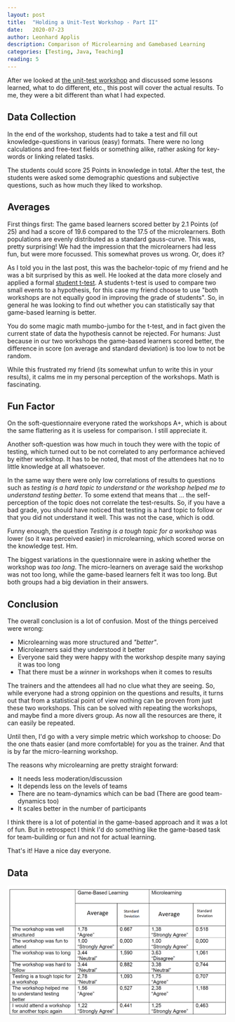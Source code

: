 ```yaml
---
layout: post
title:  "Holding a Unit-Test Workshop - Part II"
date:   2020-07-23
author: Leonhard Applis
description: Comparison of Microlearning and Gamebased Learning
categories: [Testing, Java, Teaching]
reading: 5
---
```


After we looked at [the unit-test workshop](https://github.com/Twonki/UnitShop) and discussed some lessons learned, what to do different, etc., 
this post will cover the actual results. 
To me, they were a bit different than what I had expected. 

## Data Collection 

In the end of the workshop, students had to take a test and fill out knowledge-questions in various (easy) formats. 
There were no long calculations and free-text fields or something alike, rather asking for key-words or linking related tasks. 

The students could score 25 Points in knowledge in total. 
After the test, the students were asked some demographic questions and subjective questions, such as how much they liked to workshop. 

## Averages

First things first: The game based learners scored better by 2.1 Points (of 25) and had a score of 19.6 compared to the 17.5 of the microlearners. 
Both populations are evenly distributed as a standard gauss-curve. 
This was, pretty surprising! We had the impression that the microlearners had less fun, but were more focussed. This somewhat proves us wrong. Or, does it? 

As I told you in the last post, this was the bachelor-topic of my friend and he was a bit surprised by this as well. 
He looked at the data more closely and applied a formal [student t-test](https://en.wikipedia.org/wiki/Student%27s_t-test). 
A students t-test is used to compare two small events to a hypothesis, for this case my friend choose to use "both workshops are not equally good in improving the grade of students". 
So, in general he was looking to find out whether you can statistically say that game-based learning is better. 

You do some magic math mumbo-jumbo for the t-test, and in fact given the current state of data the hypothesis cannot be rejected. 
For humans: Just because in our two workshops the game-based learners scored better, the difference in score (on average and standard deviation) is too low to not be random. 

While this frustrated my friend (its somewhat unfun to write this in your results), it calms me in my personal perception of the workshops. Math is fascinating. 

## Fun Factor 

On the soft-questionnaire everyone rated the workshops A+, which is about the same flattering as it is useless for comparison. I still appreciate it. 

Another soft-question was how much in touch they were with the topic of testing, which turned out to be not correlated to any performance achieved by either workshop. 
It has to be noted, that most of the attendees hat no to little knowledge at all whatsoever. 

In the same way there were only low correlations of results to questions such as *testing is a hard topic to understand* or *the workshop helped me to understand testing better*. 
To some extend that means that ... the self-perception of the topic does not correlate the test-results. 
So, if you have a bad grade, you should have noticed that testing is a hard topic to follow or that you did not understand it well. This was not the case, which is odd. 

Funny enough, the question *Testing is a tough topic for a workshop* was lower (so it was perceived easier) in microlearning, which scored worse on the knowledge test. Hm. 

The biggest variations in the questionnaire were in asking whether the workshop was *too long*. 
The micro-learners on average said the workshop was not too long, while the game-based learners felt it was too long. 
But both groups had a big deviation in their answers. 

## Conclusion

The overall conclusion is a lot of confusion. 
Most of the things perceived were wrong:

- Microlearning was more structured and *"better"*.
- Microlearners said they understood it better
- Everyone said they were happy with the workshop despite many saying it was too long
- That there must be a *winner* in workshops when it comes to results

The trainers and the attendees all had no clue what they are seeing. 
So, while everyone had a strong oppinion on the questions and results, it turns out that from a statistical point of view nothing can be proven from just these two workshops. 
This can be solved with repeating the workshops, and maybe find a more divers group. As now all the resources are there, it can easily be repeated. 

Until then, I'd go with a very simple metric which workshop to choose: Do the one thats easier (and more comfortable) for you as the trainer. 
And that is by far the micro-learning workshop. 

The reasons why microlearning are pretty straight forward: 

- It needs less moderation/discussion 
- It depends less on the levels of teams 
- There are no team-dynamics which can be bad (There are good team-dynamics too)
- It scales better in the number of participants

I think there is a lot of potential in the game-based approach and it was a lot of fun. 
But in retrospect I think I'd do something like the game-based task for team-building or fun and not for actual learning. 

That's it! Have a nice day everyone. 

## Data 

![datasheet](/assets/workshopdata.PNG)